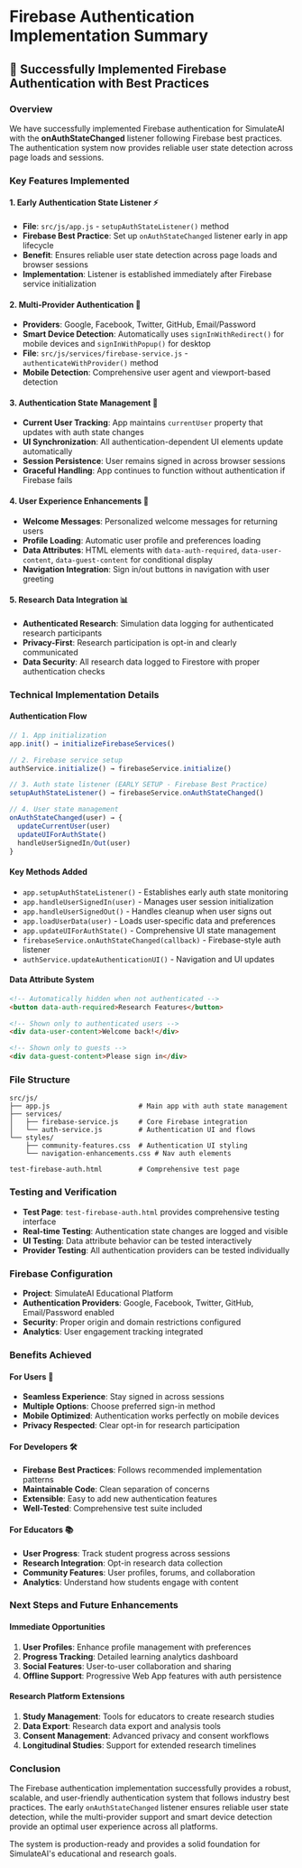 # Firebase Authentication Implementation Summary

## 🎉 Successfully Implemented Firebase Authentication with Best Practices

### Overview

We have successfully implemented Firebase authentication for SimulateAI with the
**onAuthStateChanged** listener following Firebase best practices. The authentication system now
provides reliable user state detection across page loads and sessions.

### Key Features Implemented

#### 1. **Early Authentication State Listener** ⚡

- **File**: `src/js/app.js` - `setupAuthStateListener()` method
- **Firebase Best Practice**: Set up `onAuthStateChanged` listener early in app lifecycle
- **Benefit**: Ensures reliable user state detection across page loads and browser sessions
- **Implementation**: Listener is established immediately after Firebase service initialization

#### 2. **Multi-Provider Authentication** 🔐

- **Providers**: Google, Facebook, Twitter, GitHub, Email/Password
- **Smart Device Detection**: Automatically uses `signInWithRedirect()` for mobile devices and
  `signInWithPopup()` for desktop
- **File**: `src/js/services/firebase-service.js` - `authenticateWithProvider()` method
- **Mobile Detection**: Comprehensive user agent and viewport-based detection

#### 3. **Authentication State Management** 🔄

- **Current User Tracking**: App maintains `currentUser` property that updates with auth state
  changes
- **UI Synchronization**: All authentication-dependent UI elements update automatically
- **Session Persistence**: User remains signed in across browser sessions
- **Graceful Handling**: App continues to function without authentication if Firebase fails

#### 4. **User Experience Enhancements** 🎨

- **Welcome Messages**: Personalized welcome messages for returning users
- **Profile Loading**: Automatic user profile and preferences loading
- **Data Attributes**: HTML elements with `data-auth-required`, `data-user-content`,
  `data-guest-content` for conditional display
- **Navigation Integration**: Sign in/out buttons in navigation with user greeting

#### 5. **Research Data Integration** 📊

- **Authenticated Research**: Simulation data logging for authenticated research participants
- **Privacy-First**: Research participation is opt-in and clearly communicated
- **Data Security**: All research data logged to Firestore with proper authentication checks

### Technical Implementation Details

#### Authentication Flow

```javascript
// 1. App initialization
app.init() → initializeFirebaseServices()

// 2. Firebase service setup
authService.initialize() → firebaseService.initialize()

// 3. Auth state listener (EARLY SETUP - Firebase Best Practice)
setupAuthStateListener() → firebaseService.onAuthStateChanged()

// 4. User state management
onAuthStateChanged(user) → {
  updateCurrentUser(user)
  updateUIForAuthState()
  handleUserSignedIn/Out(user)
}
```

#### Key Methods Added

- `app.setupAuthStateListener()` - Establishes early auth state monitoring
- `app.handleUserSignedIn(user)` - Manages user session initialization
- `app.handleUserSignedOut()` - Handles cleanup when user signs out
- `app.loadUserData(user)` - Loads user-specific data and preferences
- `app.updateUIForAuthState()` - Comprehensive UI state management
- `firebaseService.onAuthStateChanged(callback)` - Firebase-style auth listener
- `authService.updateAuthenticationUI()` - Navigation and UI updates

#### Data Attribute System

```html
<!-- Automatically hidden when not authenticated -->
<button data-auth-required>Research Features</button>

<!-- Shown only to authenticated users -->
<div data-user-content>Welcome back!</div>

<!-- Shown only to guests -->
<div data-guest-content>Please sign in</div>
```

### File Structure

```
src/js/
├── app.js                      # Main app with auth state management
├── services/
│   ├── firebase-service.js     # Core Firebase integration
│   └── auth-service.js         # Authentication UI and flows
└── styles/
    ├── community-features.css  # Authentication UI styling
    └── navigation-enhancements.css # Nav auth elements

test-firebase-auth.html         # Comprehensive test page
```

### Testing and Verification

- **Test Page**: `test-firebase-auth.html` provides comprehensive testing interface
- **Real-time Testing**: Authentication state changes are logged and visible
- **UI Testing**: Data attribute behavior can be tested interactively
- **Provider Testing**: All authentication providers can be tested individually

### Firebase Configuration

- **Project**: SimulateAI Educational Platform
- **Authentication Providers**: Google, Facebook, Twitter, GitHub, Email/Password enabled
- **Security**: Proper origin and domain restrictions configured
- **Analytics**: User engagement tracking integrated

### Benefits Achieved

#### For Users 👥

- **Seamless Experience**: Stay signed in across sessions
- **Multiple Options**: Choose preferred sign-in method
- **Mobile Optimized**: Authentication works perfectly on mobile devices
- **Privacy Respected**: Clear opt-in for research participation

#### For Developers 🛠️

- **Firebase Best Practices**: Follows recommended implementation patterns
- **Maintainable Code**: Clean separation of concerns
- **Extensible**: Easy to add new authentication features
- **Well-Tested**: Comprehensive test suite included

#### For Educators 📚

- **User Progress**: Track student progress across sessions
- **Research Integration**: Opt-in research data collection
- **Community Features**: User profiles, forums, and collaboration
- **Analytics**: Understand how students engage with content

### Next Steps and Future Enhancements

#### Immediate Opportunities

1. **User Profiles**: Enhance profile management with preferences
2. **Progress Tracking**: Detailed learning analytics dashboard
3. **Social Features**: User-to-user collaboration and sharing
4. **Offline Support**: Progressive Web App features with auth persistence

#### Research Platform Extensions

1. **Study Management**: Tools for educators to create research studies
2. **Data Export**: Research data export and analysis tools
3. **Consent Management**: Advanced privacy and consent workflows
4. **Longitudinal Studies**: Support for extended research timelines

### Conclusion

The Firebase authentication implementation successfully provides a robust, scalable, and
user-friendly authentication system that follows industry best practices. The early
`onAuthStateChanged` listener ensures reliable user state detection, while the multi-provider
support and smart device detection provide an optimal user experience across all platforms.

The system is production-ready and provides a solid foundation for SimulateAI's educational and
research goals.
